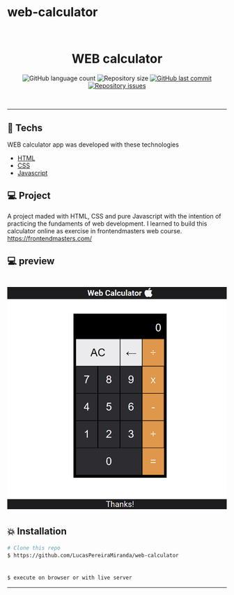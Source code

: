 # web-calculator

<h1 align="center">
  <br/>
  WEB calculator
</h1>

<p align="center">
  <img alt="GitHub language count" src="https://img.shields.io/github/languages/count/LucasPereiraMiranda/web-calculator">

  <img alt="Repository size" src="https://img.shields.io/github/repo-size/LucasPereiraMiranda/web-calculator">
  
  <a href="https://github.com/LucasPereiraMiranda/web-calculator/commits/master">
    <img alt="GitHub last commit" src="https://img.shields.io/github/last-commit/LucasPereiraMiranda/web-calculator">
  </a>

  <a href="https://github.com/LucasPereiraMiranda/web-calculator/issues">
    <img alt="Repository issues" src="https://img.shields.io/github/issues/LucasPereiraMiranda/web-calculator">
  </a>
</p>

<br>

---

## 🚀 Techs

WEB calculator app was developed with these technologies

- [HTML](https://developer.mozilla.org/en-US/docs/Web/HTML)
- [CSS](https://developer.mozilla.org/en-US/docs/Web/CSS)
- [Javascript](https://developer.mozilla.org/en-US/docs/Web/JavaScript)

## 💻 Project

A project maded with HTML, CSS and pure Javascript with the intention of practicing the fundaments of web development.
I learned to build this calculator online as exercise in frontendmasters web course.
https://frontendmasters.com/

## 💻 preview

<h1 align="center">
    <img alt="WEB calculator Front-end" title="#web-calculator" src=".github/web-calculator.png" />
</h1>

## :boom: Installation

```bash
# Clone this repo
$ https://github.com/LucasPereiraMiranda/web-calculator


$ execute on browser or with live server

```
---
